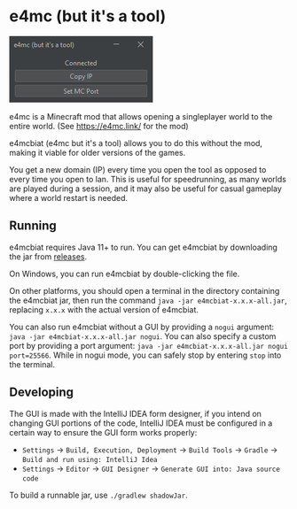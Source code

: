 # e4mc (but it's a tool)

![e4mcbiat GUI](e4mcbiat.png)

e4mc is a Minecraft mod that allows opening a singleplayer world to the entire world. (See https://e4mc.link/ for the
mod)

e4mcbiat (e4mc but it's a tool) allows you to do this without the mod, making it viable for older versions of the games.

You get a new domain (IP) every time you open the tool as opposed to every time you open to lan. This is useful for
speedrunning, as many worlds are played during a session, and it may also be useful for casual gameplay where a world
restart is needed.

## Running

e4mcbiat requires Java 11+ to run. You can get e4mcbiat by downloading the jar
from [releases](https://github.com/DuncanRuns/e4mcbiat/releases).

On Windows, you can run e4mcbiat by double-clicking the file.

On other platforms, you should open a terminal in the directory containing the e4mcbiat jar, then run the command
`java -jar e4mcbiat-x.x.x-all.jar`, replacing `x.x.x` with the actual version of e4mcbiat.

You can also run e4mcbiat without a GUI by providing a `nogui` argument: `java -jar e4mcbiat-x.x.x-all.jar nogui`. You
can also specify a custom port by providing a port argument: `java -jar e4mcbiat-x.x.x-all.jar nogui port=25566`. While
in nogui mode, you can safely stop by entering `stop` into the terminal.

## Developing

The GUI is made with the IntelliJ IDEA form designer, if you intend on changing GUI portions of the code, IntelliJ
IDEA must be configured in a certain way to ensure the GUI form works properly:

- `Settings` -> `Build, Execution, Deployment` -> `Build Tools` -> `Gradle` -> `Build and run using: IntelliJ Idea`
- `Settings` -> `Editor` -> `GUI Designer` -> `Generate GUI into: Java source code`

To build a runnable jar, use `./gradlew shadowJar`.